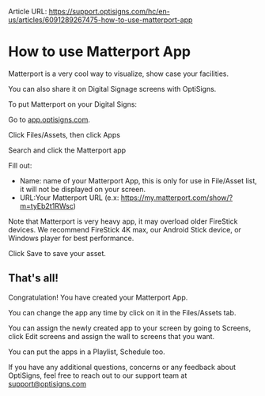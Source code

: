 Article URL: https://support.optisigns.com/hc/en-us/articles/6091289267475-how-to-use-matterport-app

# How to use Matterport App

Matterport is a very cool way to visualize, show case your facilities.

You can also share it on Digital Signage screens with OptiSigns.

To put Matterport on your Digital Signs:

Go to [app.optisigns.com](https://app.optisigns.com/).

Click Files/Assets, then click Apps

Search and click the Matterport app

Fill out:

  * Name: name of your Matterport App, this is only for use in File/Asset list, it will not be displayed on your screen.
  * URL:Your Matterport URL (e.x: <https://my.matterport.com/show/?m=tyEb2t1RWsc>)

Note that Matterport is very heavy app, it may overload older FireStick
devices. We recommend FireStick 4K max, our Android Stick device, or Windows
player for best performance.

Click Save to save your asset.

## That's all!

Congratulation! You have created your Matterport App.

You can change the app any time by click on it in the Files/Assets tab.

You can assign the newly created app to your screen by going to Screens, click
Edit screens and assign the wall to screens that you want.

You can put the apps in a Playlist, Schedule too.

If you have any additional questions, concerns or any feedback about
OptiSigns, feel free to reach out to our support team at
[support@optisigns.com](mailto:support@optisigns.com)

